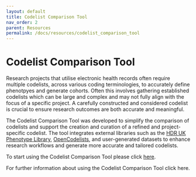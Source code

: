```yaml
---
layout: default
title: Codelist Comparison Tool
nav_order: 2
parent: Resources
permalink: /docs/resources/codelist_comparison_tool
---
```


# Codelist Comparison Tool

Research projects that utilise electronic health records often require multiple codelists, across various coding terminologies, to accurately define phenotpyes and generate cohorts. Often this involves gathering established codelists which can be large and complex and may not fully align with the focus of a specific project. A carefully constructed and considered codelist is crucial to ensure research outcomes are both accurate and meaningful.

The Codelist Comparison Tool was developed to simplify the comparison of codelists and support the creation and curation of a refined and project-specific codelist. The tool integrates external libraries such as the <a href="https://phenotypes.healthdatagateway.org/" target="_blank">HDR UK Phenotype Library</a>, <a href="https://www.opencodelists.org/" target="_blank">OpenCodelists</a>, and user-generated datasets to enhance research workflows and generate more accurate and tailored codelists. 

To start using the Codelist Comparison Tool please click <a href="https://bhf-dsc-hds.shinyapps.io/codelist_tool/" target="_blank">here</a>.

For further information about using the Codelist Comparison Tool click here.
